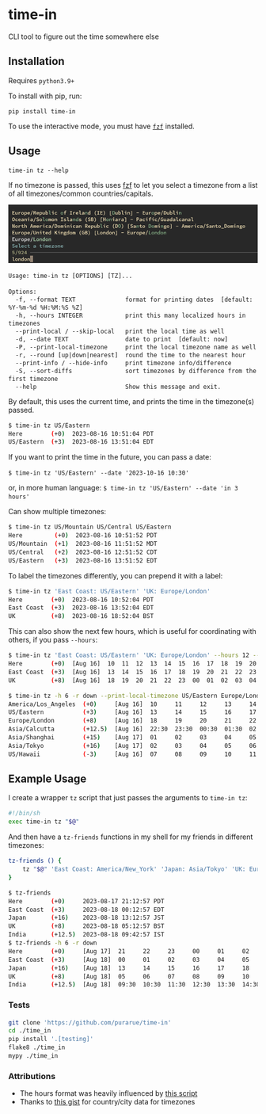 # time-in

CLI tool to figure out the time somewhere else

## Installation

Requires `python3.9+`

To install with pip, run:

```
pip install time-in
```

To use the interactive mode, you must have [`fzf`](https://github.com/junegunn/fzf) installed.

## Usage

```
time-in tz --help
```

If no timezone is passed, this uses [fzf](https://github.com/junegunn/fzf) to let you select a timezone from a list of all timezones/common countries/capitals.

![fzf example](https://github.com/purarue/time-in/blob/main/.github/fzf.png?raw=true)

```
Usage: time-in tz [OPTIONS] [TZ]...

Options:
  -f, --format TEXT              format for printing dates  [default: %Y-%m-%d %H:%M:%S %Z]
  -h, --hours INTEGER            print this many localized hours in timezones
  --print-local / --skip-local   print the local time as well
  -d, --date TEXT                date to print  [default: now]
  -P, --print-local-timezone     print the local timezone name as well
  -r, --round [up|down|nearest]  round the time to the nearest hour
  --print-info / --hide-info     print timezone info/difference
  -S, --sort-diffs               sort timezones by difference from the first timezone
  --help                         Show this message and exit.
```

By default, this uses the current time, and prints the time in the timezone(s) passed.

```bash
$ time-in tz US/Eastern
Here        (+0)  2023-08-16 10:51:04 PDT
US/Eastern  (+3)  2023-08-16 13:51:04 EDT
```

If you want to print the time in the future, you can pass a date:

`$ time-in tz 'US/Eastern' --date '2023-10-16 10:30'`

or, in more human language: `$ time-in tz 'US/Eastern' --date 'in 3 hours'`

Can show multiple timezones:

```bash
$ time-in tz US/Mountain US/Central US/Eastern
Here         (+0)  2023-08-16 10:51:52 PDT
US/Mountain  (+1)  2023-08-16 11:51:52 MDT
US/Central   (+2)  2023-08-16 12:51:52 CDT
US/Eastern   (+3)  2023-08-16 13:51:52 EDT
```

To label the timezones differently, you can prepend it with a label:

```bash
$ time-in tz 'East Coast: US/Eastern' 'UK: Europe/London'
Here        (+0)  2023-08-16 10:52:04 PDT
East Coast  (+3)  2023-08-16 13:52:04 EDT
UK          (+8)  2023-08-16 18:52:04 BST
```

This can also show the next few hours, which is useful for coordinating with others, if you pass `--hours`:

```bash
$ time-in tz 'East Coast: US/Eastern' 'UK: Europe/London' --hours 12 --round down
Here        (+0)  [Aug 16]  10  11  12  13  14  15  16  17  18  19  20  21
East Coast  (+3)  [Aug 16]  13  14  15  16  17  18  19  20  21  22  23  00
UK          (+8)  [Aug 16]  18  19  20  21  22  23  00  01  02  03  04  05
```

```bash
$ time-in tz -h 6 -r down --print-local-timezone US/Eastern Europe/London Asia/Calcutta Asia/Shanghai Asia/Tokyo US/Hawaii
America/Los_Angeles  (+0)     [Aug 16]  10     11     12     13     14     15
US/Eastern           (+3)     [Aug 16]  13     14     15     16     17     18
Europe/London        (+8)     [Aug 16]  18     19     20     21     22     23
Asia/Calcutta        (+12.5)  [Aug 16]  22:30  23:30  00:30  01:30  02:30  03:30
Asia/Shanghai        (+15)    [Aug 17]  01     02     03     04     05     06
Asia/Tokyo           (+16)    [Aug 17]  02     03     04     05     06     07
US/Hawaii            (-3)     [Aug 16]  07     08     09     10     11     12
```

## Example Usage

I create a wrapper `tz` script that just passes the arguments to `time-in tz`:

```bash
#!/bin/sh
exec time-in tz "$@"
```

And then have a `tz-friends` functions in my shell for my friends in different timezones:

```bash
tz-friends () {
	tz "$@" 'East Coast: America/New_York' 'Japan: Asia/Tokyo' 'UK: Europe/London' 'India: Asia/Calcutta'
}
```

```bash
$ tz-friends
Here        (+0)     2023-08-17 21:12:57 PDT
East Coast  (+3)     2023-08-18 00:12:57 EDT
Japan       (+16)    2023-08-18 13:12:57 JST
UK          (+8)     2023-08-18 05:12:57 BST
India       (+12.5)  2023-08-18 09:42:57 IST
$ tz-friends -h 6 -r down
Here        (+0)     [Aug 17]  21     22     23     00     01     02
East Coast  (+3)     [Aug 18]  00     01     02     03     04     05
Japan       (+16)    [Aug 18]  13     14     15     16     17     18
UK          (+8)     [Aug 18]  05     06     07     08     09     10
India       (+12.5)  [Aug 18]  09:30  10:30  11:30  12:30  13:30  14:30
```

### Tests

```bash
git clone 'https://github.com/purarue/time-in'
cd ./time_in
pip install '.[testing]'
flake8 ./time_in
mypy ./time_in
```

### Attributions

- The hours format was heavily influenced by [this script](https://superuser.com/a/1397116)
- Thanks to [this gist](https://gist.github.com/mjrulesamrat/0c1f7de951d3c508fb3a20b4b0b33a98) for country/city data for timezones
